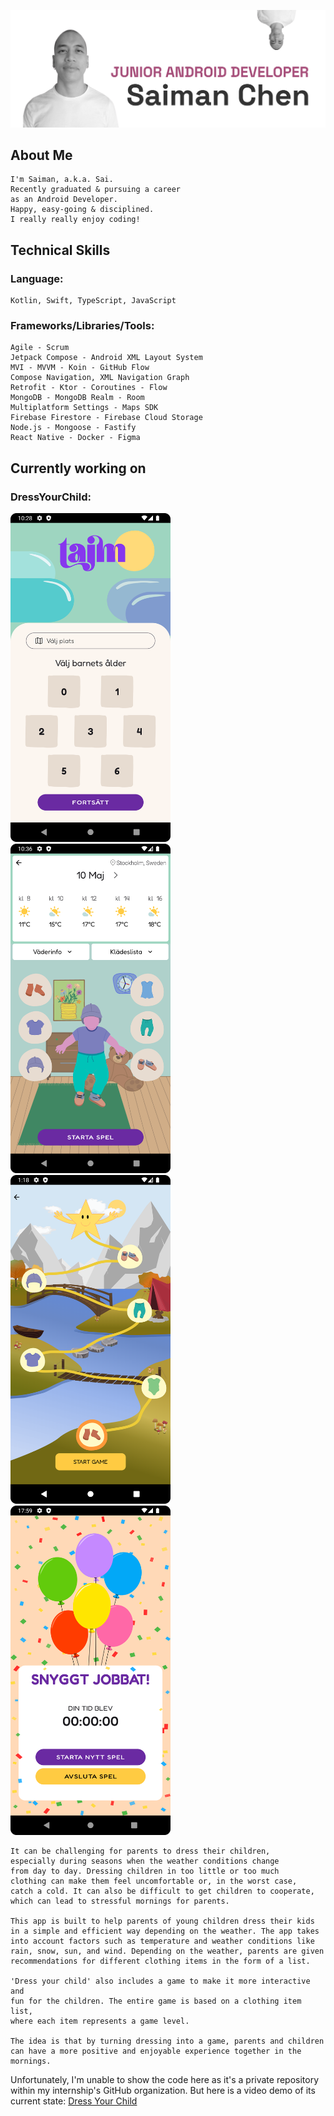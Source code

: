 ![](https://github.com/saimanchen/saimanchen/blob/main/github_profile_header2.png)

## About Me
    I'm Saiman, a.k.a. Sai.
    Recently graduated & pursuing a career
    as an Android Developer.
    Happy, easy-going & disciplined.
    I really really enjoy coding!

## Technical Skills
### Language:
    Kotlin, Swift, TypeScript, JavaScript

### Frameworks/Libraries/Tools:
    Agile - Scrum
    Jetpack Compose - Android XML Layout System
    MVI - MVVM - Koin - GitHub Flow
    Compose Navigation, XML Navigation Graph
    Retrofit - Ktor - Coroutines - Flow
    MongoDB - MongoDB Realm - Room
    Multiplatform Settings - Maps SDK
    Firebase Firestore - Firebase Cloud Storage
    Node.js - Mongoose - Fastify
    React Native - Docker - Figma

## Currently working on
### DressYourChild:
<img src="https://github.com/saimanchen/saimanchen/blob/main/homescreen_no_location.png" width="256" /> <img src="https://github.com/saimanchen/saimanchen/blob/main/clothingscreen_landing.png" width="256" /> <br>
<img src="https://github.com/saimanchen/saimanchen/blob/main/gamescreen_fall.png" width="256" /> <img src="https://github.com/saimanchen/saimanchen/blob/main/goalscreen_UI.png" width="256" />


    It can be challenging for parents to dress their children, 
    especially during seasons when the weather conditions change
    from day to day. Dressing children in too little or too much 
    clothing can make them feel uncomfortable or, in the worst case, 
    catch a cold. It can also be difficult to get children to cooperate, 
    which can lead to stressful mornings for parents.

    This app is built to help parents of young children dress their kids 
    in a simple and efficient way depending on the weather. The app takes
    into account factors such as temperature and weather conditions like 
    rain, snow, sun, and wind. Depending on the weather, parents are given 
    recommendations for different clothing items in the form of a list.

    'Dress your child' also includes a game to make it more interactive and 
    fun for the children. The entire game is based on a clothing item list, 
    where each item represents a game level.

    The idea is that by turning dressing into a game, parents and children 
    can have a more positive and enjoyable experience together in the mornings.

Unfortunately, I'm unable to show the code here as it's a private repository <br>
within my internship's GitHub organization. But here is a video demo of its <br>
current state: [Dress Your Child](https://www.youtube.com/watch?v=t_I3J_Aw_qQ)
